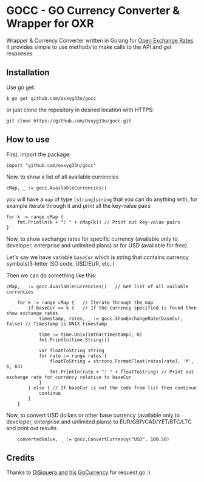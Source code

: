 # GOCC - GO Currency Converter & Wrapper for OXR

Wrapper & Currency Converter written in Golang for [Open Exchange Rates](https://openexchangerates.org/).
It provides simple to use methods to make calls to the API and get responses

## Installation
Use go get:

`$ go get github.com/oxxyg33n/gocc`

or just clone the repository in desired location with HTTPS:

`git clone https://github.com/Oxxyg33n/gocc.git`

## How to use
First, import the package:

`import "github.com/oxxyg33n/gocc"`

Now, to show a list of all available currencies

`
		cMap, _ := gocc.AvailableCurrencies()
`

you will have a `map` of type `[string]string` that you can do anything with, for example iterate through it and
print all the key-value pairs


    for k := range cMap {
        fmt.Println(k + ": " + cMap[k]) // Print out key-value pairs
    }
    
Now, to show exchange rates for specific currency (available only to developer, enterprise and unlimited plans) or
for USD (available for free).

Let's say we have variable `baseCur` which is string that contains currency symbols(3-letter ISO code, USD/EUR, etc..)

Then we can do something like this:


    cMap, _ := gocc.AvailableCurrencies()   // Get list of all vailable currencies

		for k := range cMap {   // Iterate through the map
			if baseCur == k {   // If the currency specified is found then show exchange rates
				timestamp, rates, _ := gocc.ShowExchangeRate(baseCur, false) // Timestamp is UNIX timestamp
				
				time := time.Unix(int64(timestamp), 0)
				fmt.Println(time.String())
				
				var floatToString string
				for rate := range rates {
				    floatToString = strconv.FormatFloat(rates[rate], 'f', 6, 64)
				    fmt.Println(rate + ": " + floatToString) // Print out exchange rate for currency relative to baseCur
				}
			} else { // If baseCur is not the code from list then continue
				continue
			}
		}

Now, to convert USD dollars or other base currency (available only to developer, enterprise and unlimited plans)
to EUR/GBP/CAD/YET/BTC/LTC and print out results

        convertedValue, _ := gocc.ConvertCurrency("USD", 100.50)
        
## Credits
Thanks to [DiSiquera and his GoCurrency](https://github.com/DiSiqueira/GoCurrency) for request.go :)
